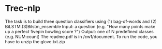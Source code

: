 # Trec-nlp
The task is to build three question classifiers using (1) bag-of-words and (2) BiLSTM.(3)Bilstm_ensemble Input: a question (e.g. "How many points make up a perfect fivepin bowling score ?") Output: one of N predefined classes (e.g. NUM:count)
The readme.pdf is in /cw1/document. 
To run the code, you have to unzip the glove.txt.zip
